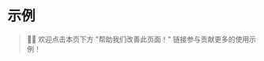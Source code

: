 # 示例

> 👏🏻 欢迎点击本页下方 "帮助我们改善此页面！" 链接参与贡献更多的使用示例！

<!--
<details>
    <summary>标题</summary>
内容
</details>
-->
